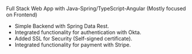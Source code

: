 Full Stack Web App with Java-Spring/TypeScript-Angular (Mostly focused on Frontend)
  - Simple Backend with Spring Data Rest.
  - Integrated functionality for authentication with Okta.
  - Added SSL for Security (Self-signed certificate).
  - Integrated functionality for payment with Stripe.
